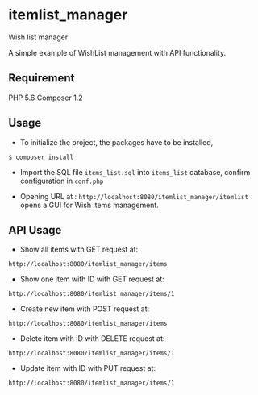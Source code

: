 # itemlist_manager

Wish list manager

A simple example of WishList management with API functionality.

## Requirement

PHP 5.6
Composer 1.2

## Usage

- To initialize the project, the packages have to be installed,

```
$ composer install
```

- Import the SQL file `items_list.sql` into `items_list` database, confirm configuration in `conf.php`

- Opening URL at : ```http://localhost:8080/itemlist_manager/itemlist``` opens a GUI for Wish items management.


## API Usage

- Show all items with GET request at:

```
http://localhost:8080/itemlist_manager/items
```

- Show one item with ID with GET request at:

```
http://localhost:8080/itemlist_manager/items/1
```

- Create new item with POST request at:
 
```
http://localhost:8080/itemlist_manager/items
```
 
- Delete item with ID with DELETE request at:

```
http://localhost:8080/itemlist_manager/items/1
```

- Update item with ID with PUT request at:

```
http://localhost:8080/itemlist_manager/items/1
```
 
 